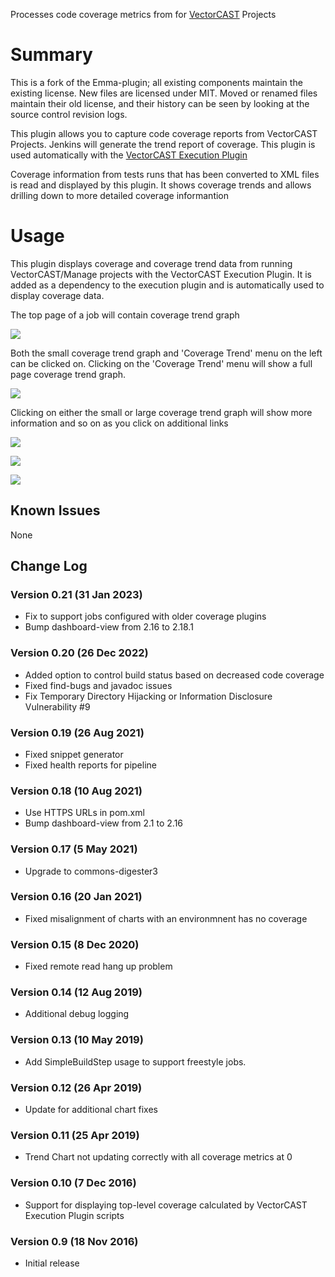 Processes code coverage metrics from for
[VectorCAST](http://vector.com/vectorcast) Projects


# Summary

This is a fork of the Emma-plugin; all existing components maintain the existing license. New files are licensed under MIT. Moved or renamed files maintain their old license, and their history can be seen by looking at the source control revision logs.

This plugin allows you to capture code coverage reports from VectorCAST Projects. Jenkins will generate the trend report of coverage. This plugin is used automatically with the 
[VectorCAST Execution Plugin](https://plugins.jenkins.io/vectorcast-execution)

Coverage information from tests runs that has been converted to XML files is read and displayed by this plugin. It shows coverage trends and allows drilling down to more detailed coverage informantion

# Usage

This plugin displays coverage and coverage trend data from running VectorCAST/Manage projects with the VectorCAST Execution Plugin. It is added as a dependency to the execution plugin and is automatically used to display coverage data.

The top page of a job will contain coverage trend graph

![](docs/images/first.png)

Both the small coverage trend graph and 'Coverage Trend' menu on the left can be clicked on. Clicking on the 'Coverage Trend' menu will show a full page coverage trend graph.

![](docs/images/trend.png)

Clicking on either the small or large coverage trend graph will show more information and so on as you click on additional links

![](docs/images/click1.png)

![](docs/images/click2.png)

![](docs/images/click3.png)

## Known Issues
None

## Change Log

### Version 0.21 (31 Jan 2023)
- Fix to support jobs configured with older coverage plugins
- Bump dashboard-view from 2.16 to 2.18.1 

### Version 0.20 (26 Dec 2022)
- Added option to control build status based on decreased code coverage
- Fixed find-bugs and javadoc issues
- Fix Temporary Directory Hijacking or Information Disclosure Vulnerability #9

### Version 0.19 (26 Aug 2021)
- Fixed snippet generator 
- Fixed health reports for pipeline

### Version 0.18 (10 Aug 2021)
- Use HTTPS URLs in pom.xml
- Bump dashboard-view from 2.1 to 2.16

### Version 0.17 (5 May 2021)
- Upgrade to commons-digester3

### Version 0.16 (20 Jan 2021)
- Fixed misalignment of charts with an environmnent has no coverage

### Version 0.15 (8 Dec 2020)
- Fixed remote read hang up problem

### Version 0.14 (12 Aug 2019)
- Additional debug logging

### Version 0.13 (10 May 2019)
- Add SimpleBuildStep usage to support freestyle jobs.

### Version 0.12 (26 Apr 2019)
- Update for additional chart fixes

### Version 0.11 (25 Apr 2019)
- Trend Chart not updating correctly with all coverage metrics at 0

### Version 0.10 (7 Dec 2016)
- Support for displaying top-level coverage calculated by VectorCAST Execution Plugin scripts

### Version 0.9 (18 Nov 2016)
- Initial release
